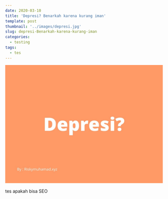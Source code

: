 ```yaml
---
date: 2020-03-10
title: 'Depresi? Benarkah karena kurang iman'
template: post
thumbnail: '../images/depresi.jpg'
slug: depresi-Benarkah-karena-kurang-iman
categories:
  - testing
tags:
  - tes
---
```

![](../images/depresi.jpg)


tes apakah bisa SEO